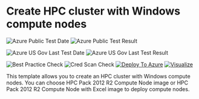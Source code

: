 # Create HPC cluster with Windows compute nodes

![Azure Public Test Date](https://azurequickstartsservice.blob.core.windows.net/badges/create-hpc-cluster/PublicLastTestDate.svg)
![Azure Public Test Result](https://azurequickstartsservice.blob.core.windows.net/badges/create-hpc-cluster/PublicDeployment.svg)

![Azure US Gov Last Test Date](https://azurequickstartsservice.blob.core.windows.net/badges/create-hpc-cluster/FairfaxLastTestDate.svg)
![Azure US Gov Last Test Result](https://azurequickstartsservice.blob.core.windows.net/badges/create-hpc-cluster/FairfaxDeployment.svg)

![Best Practice Check](https://azurequickstartsservice.blob.core.windows.net/badges/create-hpc-cluster/BestPracticeResult.svg)
![Cred Scan Check](https://azurequickstartsservice.blob.core.windows.net/badges/create-hpc-cluster/CredScanResult.svg)
[![Deploy To Azure](https://raw.githubusercontent.com/fathym-it/azure-quickstart-templates/master/1-CONTRIBUTION-GUIDE/images/deploytoazure.svg?sanitize=true)](https://portal.azure.com/#create/Microsoft.Template/uri/https%3A%2F%2Fraw.githubusercontent.com%2Ffathym-it%2Fazure-quickstart-templates%2Fmaster%2Fcreate-hpc-cluster%2Fazuredeploy.json)  [![Visualize](https://raw.githubusercontent.com/fathym-it/azure-quickstart-templates/master/1-CONTRIBUTION-GUIDE/images/visualizebutton.svg?sanitize=true)](http://armviz.io/#/?load=https%3A%2F%2Fraw.githubusercontent.com%2Ffathym-it%2Fazure-quickstart-templates%2Fmaster%2Fcreate-hpc-cluster%2Fazuredeploy.json)

This template allows you to create an HPC cluster with Windows compute nodes. You can choose HPC Pack 2012 R2 Compute Node image or HPC Pack 2012 R2 Compute Node with Excel image to deploy compute nodes.


